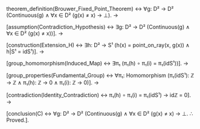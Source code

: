 theorem_definition(Brouwer_Fixed_Point_Theorem) ↔
    ∀g: D² → D² (Continuous(g) ∧ ∀x ∈ D² (g(x) ≠ x) → ⊥).
→

[assumption(Contradiction_Hypothesis) ↔
    ∃g: D² → D² (Continuous(g) ∧ ∀x ∈ D² (g(x) ≠ x))].
→

[construction(Extension_H) ↔
    ∃h: D² → S¹ (h(x) = point_on_ray(x, g(x)) ∧ h|S¹ = idS¹)].
→

[group_homomorphism(Induced_Map) ↔
    ∃π₁ (π₁(h) ∘ π₁(i) = π₁(idS¹))].
→

[group_properties(Fundamental_Group) ↔
    ∀π₁: Homomorphism (π₁(idS¹): ℤ → ℤ ∧ π₁(h): ℤ → 0 ∧ π₁(i): ℤ → 0)].
→

[contradiction(Identity_Contradiction) ↔
    π₁(h) ∘ π₁(i) = π₁(idS¹) → idℤ = 0].
→

[conclusion(C) ↔
    ∀g: D² → D² (Continuous(g) ∧ ∀x ∈ D² (g(x) ≠ x) → ⊥.
    ∴ Proved.].
